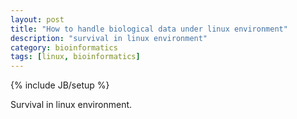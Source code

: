 ```yaml
---
layout: post
title: "How to handle biological data under linux environment"
description: "survival in linux environment"
category: bioinformatics
tags: [linux, bioinformatics]
---
```

{% include JB/setup %}

Survival in linux environment.

<!--more-->


